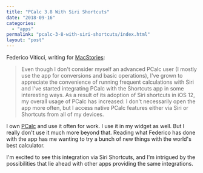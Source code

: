 ```yaml
---
title: "PCalc 3.8 With Siri Shortcuts"
date: "2018-09-16"
categories: 
  - "apps"
permalink: "pcalc-3-8-with-siri-shortcuts/index.html"
layout: "post"
---
```


Federico Viticci, writing for [MacStories](https://www.macstories.net/reviews/pcalc-3-8-adds-support-for-ios-12s-siri-shortcuts-including-powerful-clipboard-commands/):

> Even though I don't consider myself an advanced PCalc user (I mostly use the app for conversions and basic operations), I've grown to appreciate the convenience of running frequent calculations with Siri and I've started integrating PCalc with the Shortcuts app in some interesting ways. As a result of its adoption of Siri shortcuts in iOS 12, my overall usage of PCalc has increased: I don't necessarily open the app more often, but I access native PCalc features either via Siri or Shortcuts from all of my devices.

I own [PCalc](https://itunes.apple.com/us/app/id284666222?at=1001l4VZ) and use it often for work. I use it in my widget as well. But I really don't use it much more beyond that. Reading what Federico has done with the app has me wanting to try a bunch of new things with the world's best calculator.

I'm excited to see this integration via Siri Shortcuts, and I'm intrigued by the possibilities that lie ahead with other apps providing the same integrations.
